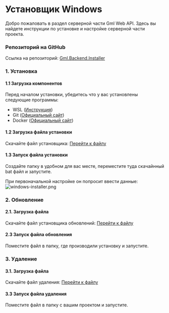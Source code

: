 #  Установщик Windows

Добро пожаловать в раздел серверной части Gml Web API. Здесь вы найдете инструкции по установке и настройке серверной части проекта.

### Репозиторий на GitHub

Ссылка на репозиторий: [Gml.Backend.Installer](https://github.com/GamerVII-NET/Gml.Backend.Installer)

### 1. Установка

#### 1.1 Загрузка компонентов

Перед началом установки, убедитесь что у вас установлены следующие программы:

- WSL ([Инструкция](https://learn.microsoft.com/ru-ru/windows/wsl/install))
- Git ([Официальный сайт](https://git-scm.com/))
- Docker ([Официальный сайт](https://www.docker.com/products/docker-desktop/))


#### 1.2 Загрузка файла установки

Скачайте файл установщика:
[Перейти к файлу](https://github.com/GamerVII-NET/Gml.Backend.Installer/blob/master/gml-installer-windows.bat)

#### 1.3 Запуск файла установки

Создайте папку в удобном для вас месте, переместите туда скачайнный bat файл и запустите.

При первоначальной настройке он попросит ввести данные:
![windows-installer.png](windows-installer.png)



### 2. Обновление

#### 2.1. Загрузка файла
Скачайте файл установщика обновлений:
[Перейти к файлу](https://github.com/GamerVII-NET/Gml.Backend.Installer/blob/master/gml-updater-windows.bat)

#### 2.3 Запуск файла обновления

Поместите файл в папку, где производили установку и запустите.

### 3. Удаление

#### 3.1. Загрузка файла
Скачайте файл удаления:
[Перейти к файлу](https://github.com/GamerVII-NET/Gml.Backend.Installer/blob/master/gml-deleter-windows.bat)

#### 3.3 Запуск файла удаления

Поместите файл в папку с вашим проектом и запустите.